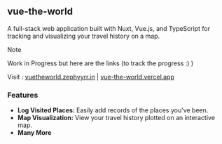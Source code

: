 ## vue-the-world

A full-stack web application built with Nuxt, Vue.js, and TypeScript for tracking and visualizing your travel history on a map.

> [!NOTE]
> Work in Progress but here are the links (to track the progress :) )

Visit : [vuetheworld.zephyyrr.in](https://vuetheworld.zephyyrr.in) | [vue-the-world.vercel.app](https://vue-the-world.vercel.app)

### Features

- **Log Visited Places:** Easily add records of the places you've been.
- **Map Visualization:** View your travel history plotted on an interactive map.
- **Many More**
